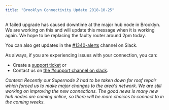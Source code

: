 ```yaml
---
title: "Brooklyn Connectivity Update 2018-10-25"
---
```


A failed upgrade has caused downtime at the major hub node in Brooklyn. We are working on this and will update this message when it is working again. We hope to be replacing the faulty router around 2pm today.

You can also get updates in the [#1340-alerts](https://nycmesh.slack.com/messages/CBK1FR63A/) channel on Slack.

As always, if you are experiencing issues with your connection, you can:
  - Create a [support ticket](/support) or 
  - Contact us on [the #support channel on slack](https://nycmesh.slack.com/messages/C679UKBUK). 

_Context: Recently our Supernode 2 had to be taken down for roof repair which forced us to make major changes to the area's network. We are still working on improving the new connections. The good news is many new hub nodes are coming online, so there will be more choices to connect to in the coming weeks._ 


